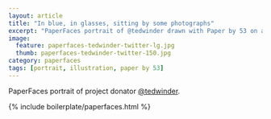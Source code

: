 ```yaml
---
layout: article
title: "In blue, in glasses, sitting by some photographs"
excerpt: "PaperFaces portrait of @tedwinder drawn with Paper by 53 on an iPad."
image: 
  feature: paperfaces-tedwinder-twitter-lg.jpg
  thumb: paperfaces-tedwinder-twitter-150.jpg
category: paperfaces
tags: [portrait, illustration, paper by 53]
---
```


PaperFaces portrait of project donator [@tedwinder](http://twitter.com/tedwinder).

{% include boilerplate/paperfaces.html %}